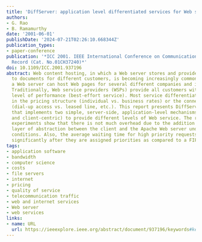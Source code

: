 ```yaml
---
title: 'DiffServer: application level differentiated services for Web servers'
authors:
- G. Rao
- B. Ramamurthy
date: '2001-06-01'
publishDate: '2024-07-21T02:26:10.668344Z'
publication_types:
- paper-conference
publication: '*ICC 2001. IEEE International Conference on Communications. Conference
  Record (Cat. No.01CH37240)*'
doi: 10.1109/ICC.2001.937196
abstract: Web content hosting, in which a Web server stores and provides Web access
  to documents for different customers, is becoming increasingly common. For example,
  a Web server can host Web pages for several different companies and individuals.
  Traditionally, Web service providers (WSPs) provide all customers with the same
  level of performance (best-effort service). Most service differentiation has been
  in the pricing structure (individual vs. business rates) or the connectivity type
  (dial-up access vs. leased line, etc.). This report presents DiffServer, a program
  that implements two simple, server-side, application-level mechanisms (server-centric
  and client-centric) to provide different levels of Web service. The results of the
  experiments show that there is not much overhead due to the addition of this additional
  layer of abstraction between the client and the Apache Web server under light load
  conditions. Also, the average waiting time for high priority requests decreases
  significantly after they are assigned priorities as compared to a FIFO approach.
tags:
- application software
- bandwidth
- computer science
- costs
- file servers
- internet
- pricing
- quality of service
- telecommunication traffic
- web and internet services
- Web server
- web services
links:
- name: URL
  url: https://ieeexplore.ieee.org/abstract/document/937196/keywords#keywords
---
```

